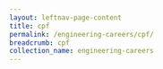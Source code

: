 ```yaml
---
layout: leftnav-page-content
title: cpf
permalink: /engineering-careers/cpf/
breadcrumb: cpf
collection_name: engineering-careers
---
```

